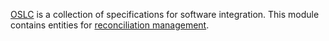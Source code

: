 [OSLC](http://open-services.net/) is a collection of specifications for software integration. This module contains entities for [reconciliation management](http://open-services.net/specifications/reconciliation-2.0).
